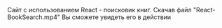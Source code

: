 Сайт с использованием React - поисковик книг. Скачав файл "React-BookSearch.mp4" Вы сможете увидеть его в действии
